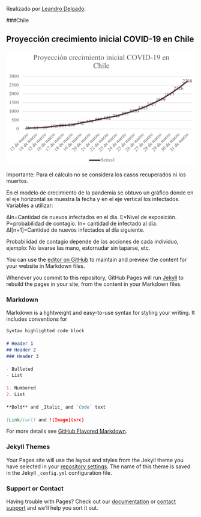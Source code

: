 Realizado por [Leandro Delgado](https://instagram.com/leandrodelgadoa).

###Chile

## Proyección crecimiento inicial COVID-19 en Chile


![Image](70DCC846-D149-400B-83E4-4BD0AA5FC138.jpeg)

Importante: Para el cálculo no se considera los casos recuperados ni los muertos.

En el modelo de crecimiento de la pandemia se obtuvo un gráfico donde en el eje horizontal se muestra la fecha y en el eje vertical los infectados.
Variables a utilizar:

ΔIn=Cantidad de nuevos infectados en el día.
E=Nivel de exposición.
P=probabilidad de contagio.
In= cantidad de infectado al día.
ΔI[n+1]=Cantidad de nuevos infectados al día siguiente.

Probabilidad de contagio depende de las acciones de cada individuo, ejemplo: No lavarse las mano, estornudar sin taparse, etc.


You can use the [editor on GitHub](https://github.com/l-delgado/Covid-19/edit/master/README.md) to maintain and preview the content for your website in Markdown files.

Whenever you commit to this repository, GitHub Pages will run [Jekyll](https://jekyllrb.com/) to rebuild the pages in your site, from the content in your Markdown files.

### Markdown

Markdown is a lightweight and easy-to-use syntax for styling your writing. It includes conventions for

```markdown
Syntax highlighted code block

# Header 1
## Header 2
### Header 3

- Bulleted
- List

1. Numbered
2. List

**Bold** and _Italic_ and `Code` text

[Link](url) and ![Image](src)
```

For more details see [GitHub Flavored Markdown](https://guides.github.com/features/mastering-markdown/).

### Jekyll Themes

Your Pages site will use the layout and styles from the Jekyll theme you have selected in your [repository settings](https://github.com/l-delgado/Covid-19/settings). The name of this theme is saved in the Jekyll `_config.yml` configuration file.

### Support or Contact

Having trouble with Pages? Check out our [documentation](https://help.github.com/categories/github-pages-basics/) or [contact support](https://github.com/contact) and we’ll help you sort it out.
